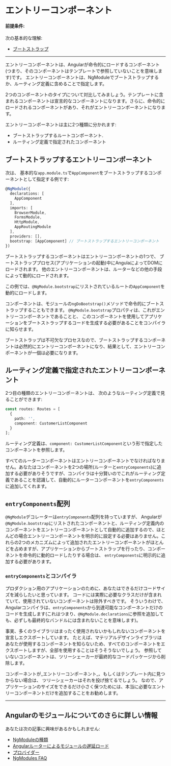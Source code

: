 # エントリーコンポーネント

#### 前提条件:

次の基本的な理解:
* [ブートストラップ](guide/bootstrapping)

<hr />

エントリーコンポーネントは、Angularが命令的にロードするコンポーネント(つまり、そのコンポーネントはテンプレートで参照していないことを意味します)です。 エントリーコンポーネントは、NgModuleでブートストラップするか、ルーティング定義に含めることで指定します。

<div class="alert is-helpful">

2つのコンポーネントのタイプについて対比してみましょう。テンプレートに含まれるコンポーネントは宣言的なコンポーネントになります。さらに、命令的にロードされるコンポーネントがあり、それがエントリーコンポーネントになります。

</div>


エントリーコンポーネントは主に2つ種類に分かれます:

* ブートストラップするルートコンポーネント.
* ルーティング定義で指定されたコンポーネント


## ブートストラップするエントリーコンポーネント


次は、
基本的な`app.module.ts`で`AppComponent`をブートストラップするコンポーネントとして指定する例です:

```typescript
@NgModule({
  declarations: [
    AppComponent
  ],
  imports: [
    BrowserModule,
    FormsModule,
    HttpModule,
    AppRoutingModule
  ],
  providers: [],
  bootstrap: [AppComponent] // ブートストラップするエントリーコンポーネント
})
```

ブートストラップするコンポーネントはエントリーコンポーネントの1つで、
ブートストラッププロセス(アプリケーションの起動)中にAngulaによってDOMにロードされます。
他のエントリーコンポーネントは、ルーターなどの他の手段によって動的にロードされます。

この例では、`@NgModule.bootstrap`にリストされているルートの`AppComponent`を動的にロードします。

<div class="alert is-helpful">

コンポーネントは、モジュールの`ngDoBootstrap()`メソッドで命令的にブートストラップすることもできます。
`@NgModule.bootstrap`プロパティは、これがエントリーコンポーネントであることと、
このコンポーネントを使用してアプリケーションをブートストラップするコードを生成する必要があることをコンパイラに知らせます。

</div>


ブートストラップは不可欠なプロセスなので、ブートストラップするコンポーネントは必然的にエントリーコンポーネントになり、結果として、エントリーコンポーネントが一個は必要になります。

## ルーティング定義で指定されたエントリーコンポーネント


2つ目の種類のエントリーコンポーネントは、
次のようなルーティング定義で見ることができます:

```typescript
const routes: Routes = [
  {
    path: '',
    component: CustomerListComponent
  }
];
```

ルーティング定義は、`component: CustomerListComponent`という形で指定したコンポーネントを参照します。

すべてのルーターコンポーネントはエントリーコンポーネントでなければなりません。あなたはコンポーネントを2つの場所(ルーターと`entryComponents`)に追加する必要がありそうですが、コンパイラは十分賢いのでこれがルーティング定義であることを認識して、自動的にルーターコンポーネントを`entryComponents`に追加してくれます。


## `entryComponents`配列

`@NgModule`デコレーターは`entryComponents`配列を持っていますが、
Angularが`@NgModule.bootstrap`にリストされたコンポーネントと、ルーティング定義内のコンポーネントをエントリーコンポーネントとして自動的に追加するので、ほとんどの場合エントリーコンポーネントを明示的に設定する必要はありません。これらの2つのメカニズムによって追加されたエントリーコンポーネントがほとんどを占めますが、アプリケーションからブートストラップを行ったり、コンポーネントを命令的に動的ロードしたりする場合は、
`entryComponents`に明示的に追加する必要があります。

### `entryComponents`とコンパイラ

プロダクション用のアプリケーションのために、あなたはできるだけコードサイズを減らしたいと思っています。
コードには実際に必要なクラスだけが含まれていて、使用されていないコンポーネントは除外すべきです。
そういうわけで、Angularコンパイラは、`entryComponents`から到達可能なコンポーネントだけのコードを生成します(これはつまり、`@NgModule.declarations`に参照を追加しても、必ずしも最終的なバンドルには含まれないことを意味します)。

事実、多くのライブラリはまったく使用されないかもしれないコンポーネントを宣言しエクスポートしています。
たとえば、マテリアルデザインライブラリはあなたが使用するコンポーネントを知らないため、すべてのコンポーネントをエクスポートしますが、全部を使用することはそうそうないでしょう。
参照していないコンポーネントは、ツリーシェーカーが最終的なコードパッケージから削除します。

コンポーネントが_エントリーコンポーネント_、もしくはテンプレート内に見つからない場合は、
ツリーシェーカーはそれを投げ捨てるでしょう。
なので、アプリケーションのサイズをできるだけ小さく保つためには、本当に必要なエントリーコンポーネントだけを追加することをお勧めします。


<hr />

## Angularのモジュールについてのさらに詳しい情報

あなたは次の記事に興味があるかもしれません:
* [NgModuleの種類](guide/module-types)
* [Angularルーターによるモジュールの遅延ロード](guide/lazy-loading-ngmodules)
* [プロバイダー](guide/providers)
* [NgModules FAQ](guide/ngmodule-faq)
